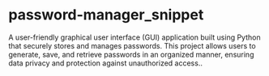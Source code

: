 # password-manager_snippet
A user-friendly graphical user interface (GUI) application built using Python that securely stores and manages passwords. This project allows users to generate, save, and retrieve passwords in an organized manner, ensuring data privacy and protection against unauthorized access..
